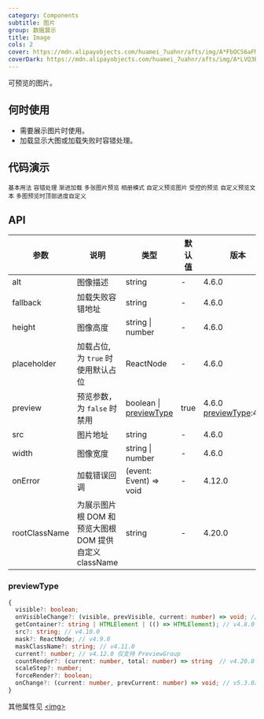 ```yaml
---
category: Components
subtitle: 图片
group: 数据展示
title: Image
cols: 2
cover: https://mdn.alipayobjects.com/huamei_7uahnr/afts/img/A*FbOCS6aFMeUAAAAAAAAAAAAADrJ8AQ/original
coverDark: https://mdn.alipayobjects.com/huamei_7uahnr/afts/img/A*LVQ3R5JjjJEAAAAAAAAAAAAADrJ8AQ/original
---
```


可预览的图片。

## 何时使用

- 需要展示图片时使用。
- 加载显示大图或加载失败时容错处理。

## 代码演示

<!-- prettier-ignore -->
<code src="./demo/basic.tsx">基本用法</code>
<code src="./demo/fallback.tsx">容错处理</code>
<code src="./demo/placeholder.tsx">渐进加载</code>
<code src="./demo/preview-group.tsx">多张图片预览</code>
<code src="./demo/preview-group-visible.tsx">相册模式</code>
<code src="./demo/previewSrc.tsx">自定义预览图片</code>
<code src="./demo/controlled-preview.tsx">受控的预览</code>
<code src="./demo/preview-mask.tsx" debug>自定义预览文本</code>
<code src="./demo/preview-group-top-progress.tsx" debug>多图预览时顶部进度自定义</code>

## API

| 参数          | 说明                                                   | 类型                                   | 默认值 | 版本                                    |
| ------------- | ------------------------------------------------------ | -------------------------------------- | ------ | --------------------------------------- |
| alt           | 图像描述                                               | string                                 | -      | 4.6.0                                   |
| fallback      | 加载失败容错地址                                       | string                                 | -      | 4.6.0                                   |
| height        | 图像高度                                               | string \| number                       | -      | 4.6.0                                   |
| placeholder   | 加载占位, 为 `true` 时使用默认占位                     | ReactNode                              | -      | 4.6.0                                   |
| preview       | 预览参数，为 `false` 时禁用                            | boolean \| [previewType](#previewtype) | true   | 4.6.0 [previewType](#previewtype):4.7.0 |
| src           | 图片地址                                               | string                                 | -      | 4.6.0                                   |
| width         | 图像宽度                                               | string \| number                       | -      | 4.6.0                                   |
| onError       | 加载错误回调                                           | (event: Event) => void                 | -      | 4.12.0                                  |
| rootClassName | 为展示图片根 DOM 和预览大图根 DOM 提供自定义 className | string                                 | -      | 4.20.0                                  |

### previewType

```typescript
{
  visible?: boolean;
  onVisibleChange?: (visible, prevVisible, current: number) => void; // current 参数v5.3.0后支持
  getContainer?: string | HTMLElement | (() => HTMLElement); // v4.8.0
  src?: string; // v4.10.0
  mask?: ReactNode; // v4.9.0
  maskClassName?: string; // v4.11.0
  current?: number; // v4.12.0 仅支持 PreviewGroup
  countRender?: (current: number, total: number) => string  // v4.20.0 仅支持 PreviewGroup
  scaleStep?: number;
  forceRender?: boolean;
  onChange?: (current: number, prevCurrent: number) => void; // v5.3.0后支持
}
```

其他属性见 [&lt;img>](https://developer.mozilla.org/en-US/docs/Web/HTML/Element/img#Attributes)
